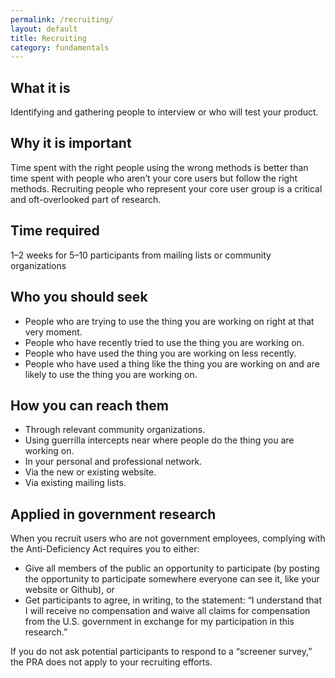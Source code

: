 ```yaml
---
permalink: /recruiting/
layout: default
title: Recruiting
category: fundamentals
---
```


## What it is

Identifying and gathering people to interview or who will test your product.

## Why it is important

Time spent with the right people using the wrong methods is better than time spent with people who aren’t your core users but follow the right methods. Recruiting people who represent your core user group is a critical and oft-overlooked part of research.

## Time required

1–2 weeks for 5–10 participants from mailing lists or community organizations

## Who you should seek

- People who are trying to use the thing you are working on right at that very moment.
- People who have recently tried to use the thing you are working on.
- People who have used the thing you are working on less recently.
- People who have used a thing like the thing you are working on and are likely to use the thing you are working on.

## How you can reach them

- Through relevant community organizations.
- Using guerrilla intercepts near where people do the thing you are working on.
- In your personal and professional network.
- Via the new or existing website.
- Via existing mailing lists.

## Applied in government research

When you recruit users who are not government employees, complying with the Anti-Deficiency Act requires you to either:  

- Give all members of the public an opportunity to participate (by posting the opportunity to participate somewhere everyone can see it, like your website or Github), or
- Get participants to agree, in writing, to the statement: “I understand that I will receive no compensation and waive all claims for compensation from the U.S. government in exchange for my participation in this research.”

If you do not ask potential participants to respond to a “screener survey,” the PRA does not apply to your recruiting efforts.
